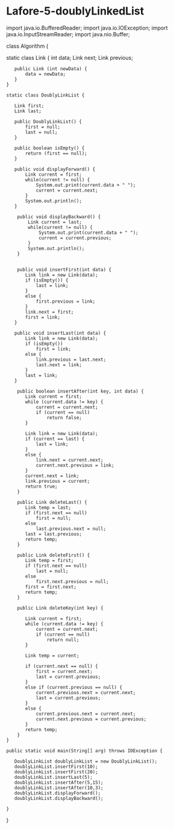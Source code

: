 # Lafore-5-doublyLinkedList

import java.io.BufferedReader;
import java.io.IOException;
import java.io.InputStreamReader;
import java.nio.Buffer;

class Algorithm {

   static class Link {
       int data;
       Link next;
       Link previous;

       public Link (int newData) {
           data = newData;
       }
    }

    static class DoublyLinkList {

       Link first;
       Link last;

       public DoublyLinkList() {
           first = null;
           last = null;
       }

       public boolean isEmpty() {
           return (first == null);
       }

       public void displayForward() {
           Link current = first;
           while(current != null) {
               System.out.print(current.data + " ");
               current = current.next;
           }
           System.out.println();
       }

        public void displayBackward() {
            Link current = last;
            while(current != null) {
                System.out.print(current.data + " ");
                current = current.previous;
            }
            System.out.println();
        }


        public void insertFirst(int data) {
           Link link = new Link(data);
           if (isEmpty()) {
               last = link;
           }
           else {
               first.previous = link;
           }
           link.next = first;
           first = link;
       }

       public void insertLast(int data) {
           Link link = new Link(data);
           if (isEmpty())
               first = link;
           else {
               link.previous = last.next;
               last.next = link;
           }
           last = link;
       }

        public boolean insertAfter(int key, int data) {
           Link current = first;
           while (current.data != key) {
               current = current.next;
               if (current == null)
                   return false;
           }

           Link link = new Link(data);
           if (current == last) {
               last = link;
           }
           else {
               link.next = current.next;
               current.next.previous = link;
           }
           current.next = link;
           link.previous = current;
           return true;
        }

        public Link deleteLast() {
           Link temp = last;
           if (first.next == null)
               first = null;
           else
               last.previous.next = null;
           last = last.previous;
           return temp;
        }

        public Link deleteFirst() {
           Link temp = first;
           if (first.next == null)
               last = null;
           else
               first.next.previous = null;
           first = first.next;
           return temp;
        }

        public Link deleteKey(int key) {

           Link current = first;
           while (current.data != key) {
               current = current.next;
               if (current == null)
                   return null;
           }

           Link temp = current;

           if (current.next == null) {
               first = current.next;
               last = current.previous;
           }
           else if (current.previous == null) {
               current.previous.next = current.next;
               last = current.previous;
           }
           else {
               current.previous.next = current.next;
               current.next.previous = current.previous;
           }
           return temp;
        }
    }

    public static void main(String[] arg) throws IOException {

       DoublyLinkList doublyLinkList = new DoublyLinkList();
       doublyLinkList.insertFirst(10);
       doublyLinkList.insertFirst(20);
       doublyLinkList.insertLast(5);
       doublyLinkList.insertAfter(5,15);
       doublyLinkList.insertAfter(10,3);
       doublyLinkList.displayForward();
       doublyLinkList.displayBackward();

    }
}
